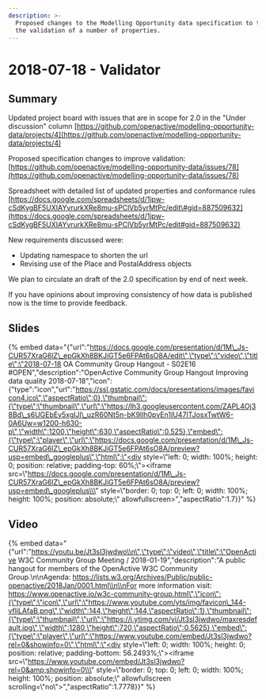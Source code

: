 ```yaml
---
description: >-
  Proposed changes to the Modelling Opportunity data specification to tighten up
  the validation of a number of properties.
---
```


# 2018-07-18 - Validator

## Summary

Updated project board with issues that are in scope for 2.0 in the "Under discussion" column [https://github.com/openactive/modelling-opportunity-data/projects/4](https://github.com/openactive/modelling-opportunity-data/projects/4)

Proposed specification changes to improve validation: [https://github.com/openactive/modelling-opportunity-data/issues/78](https://github.com/openactive/modelling-opportunity-data/issues/78)

Spreadsheet with detailed list of updated properties and conformance rules [https://docs.google.com/spreadsheets/d/1jpw-cSdKygBF5UXIAYvrurkXRe8mu-sPClVb5yrMtPc/edit\#gid=887509632](https://docs.google.com/spreadsheets/d/1jpw-cSdKygBF5UXIAYvrurkXRe8mu-sPClVb5yrMtPc/edit#gid=887509632)

New requirements discussed were:

* Updating namespace to shorten the url
* Revising use of the Place and PostalAddress objects

We plan to circulate an draft of the 2.0 specification by end of next week.

If you have opinions about improving consistency of how data is published now is the time to provide feedback.

## Slides

{% embed data="{\"url\":\"https://docs.google.com/presentation/d/1M\_Js-CUR57XraG6lZ\_epGkXh8BKJiGT5e6FPAt6sO8A/edit\",\"type\":\"video\",\"title\":\"2018-07-18 OA Community Group Hangout - S02E16 \#OPEN\",\"description\":\"OpenActive Community Group Hangout Improving data quality 2018-07-18\",\"icon\":{\"type\":\"icon\",\"url\":\"https://ssl.gstatic.com/docs/presentations/images/favicon4.ico\",\"aspectRatio\":0},\"thumbnail\":{\"type\":\"thumbnail\",\"url\":\"https://lh3.googleusercontent.com/ZAPL4Oj38Bd\_s6UGEbEv5xgIJl\_uzR60Nt5n-bK9lIh0pvEn1IU47ITJosxTwtW6-0A6Uw=w1200-h630-p\",\"width\":1200,\"height\":630,\"aspectRatio\":0.525},\"embed\":{\"type\":\"player\",\"url\":\"https://docs.google.com/presentation/d/1M\_Js-CUR57XraG6lZ\_epGkXh8BKJiGT5e6FPAt6sO8A/preview?usp=embed\_googleplus\",\"html\":\"<div style=\\\"left: 0; width: 100%; height: 0; position: relative; padding-top: 60%;\\\"><iframe src=\\\"https://docs.google.com/presentation/d/1M\_Js-CUR57XraG6lZ\_epGkXh8BKJiGT5e6FPAt6sO8A/preview?usp=embed\_googleplus\\\" style=\\\"border: 0; top: 0; left: 0; width: 100%; height: 100%; position: absolute;\\\" allowfullscreen></iframe></div>\",\"aspectRatio\":1.7}}" %}

## Video

{% embed data="{\"url\":\"https://youtu.be/Jt3sl3jwdwo\\n\",\"type\":\"video\",\"title\":\"OpenActive W3C Community Group Meeting / 2018-01-19\",\"description\":\"A public hangout for members of the OpenActive W3C Community Group.\\n\\nAgenda: https://lists.w3.org/Archives/Public/public-openactive/2018Jan/0001.html\\n\\nFor more information visit: https://www.openactive.io/w3c-community-group.html\",\"icon\":{\"type\":\"icon\",\"url\":\"https://www.youtube.com/yts/img/favicon\_144-vfliLAfaB.png\",\"width\":144,\"height\":144,\"aspectRatio\":1},\"thumbnail\":{\"type\":\"thumbnail\",\"url\":\"https://i.ytimg.com/vi/Jt3sl3jwdwo/maxresdefault.jpg\",\"width\":1280,\"height\":720,\"aspectRatio\":0.5625},\"embed\":{\"type\":\"player\",\"url\":\"https://www.youtube.com/embed/Jt3sl3jwdwo?rel=0&showinfo=0\",\"html\":\"<div style=\\\"left: 0; width: 100%; height: 0; position: relative; padding-bottom: 56.2493%;\\\"><iframe src=\\\"https://www.youtube.com/embed/Jt3sl3jwdwo?rel=0&amp;showinfo=0\\\" style=\\\"border: 0; top: 0; left: 0; width: 100%; height: 100%; position: absolute;\\\" allowfullscreen scrolling=\\\"no\\\"></iframe></div>\",\"aspectRatio\":1.7778}}" %}

